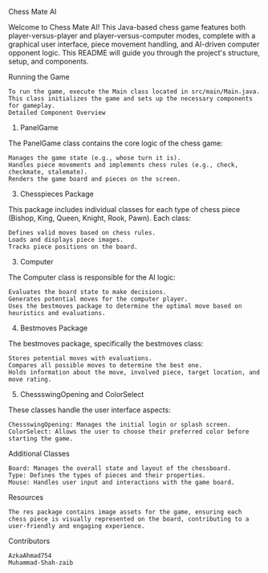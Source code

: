Chess Mate AI

Welcome to Chess Mate AI! This Java-based chess game features both player-versus-player and player-versus-computer modes, complete with a graphical user interface, piece movement handling, and AI-driven computer     opponent logic. This README will guide you through the project's structure, setup, and components.

Running the Game

    To run the game, execute the Main class located in src/main/Main.java. This class initializes the game and sets up the necessary components for gameplay.  
    Detailed Component Overview

1. PanelGame
   
The PanelGame class contains the core logic of the chess game:

    Manages the game state (e.g., whose turn it is).
    Handles piece movements and implements chess rules (e.g., check, checkmate, stalemate).
    Renders the game board and pieces on the screen.

3. Chesspieces Package

This package includes individual classes for each type of chess piece (Bishop, King, Queen, Knight, Rook, Pawn). Each class:

    Defines valid moves based on chess rules.
    Loads and displays piece images.
    Tracks piece positions on the board.

3. Computer

The Computer class is responsible for the AI logic:

    Evaluates the board state to make decisions.
    Generates potential moves for the computer player.
    Uses the bestmoves package to determine the optimal move based on heuristics and evaluations.

4. Bestmoves Package

The bestmoves package, specifically the bestmoves class:

    Stores potential moves with evaluations.
    Compares all possible moves to determine the best one.
    Holds information about the move, involved piece, target location, and move rating.

5. ChessswingOpening and ColorSelect

These classes handle the user interface aspects:

    ChessswingOpening: Manages the initial login or splash screen.
    ColorSelect: Allows the user to choose their preferred color before starting the game.

Additional Classes

    Board: Manages the overall state and layout of the chessboard.
    Type: Defines the types of pieces and their properties.
    Mouse: Handles user input and interactions with the game board.

Resources

    The res package contains image assets for the game, ensuring each chess piece is visually represented on the board, contributing to a user-friendly and engaging experience.

Contributors

    AzkaAhmad754
    Muhammad-Shah-zaib
